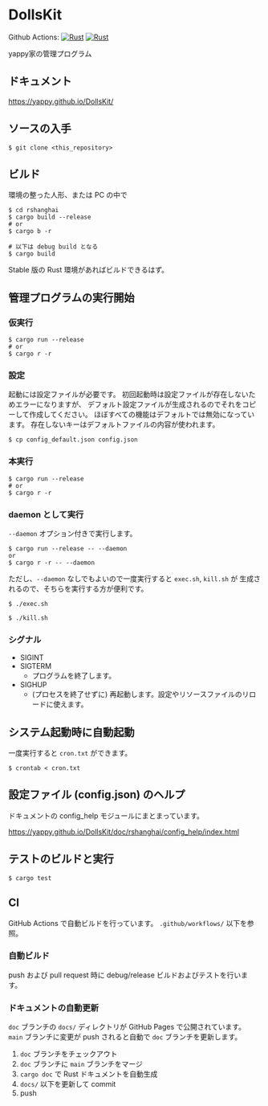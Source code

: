 # DollsKit
Github Actions:
[![Rust](https://github.com/yappy/DollsKit/actions/workflows/rust.yml/badge.svg)](https://github.com/yappy/DollsKit/actions/workflows/rust.yml)
[![Rust](https://github.com/yappy/DollsKit/actions/workflows/doc.yml/badge.svg)](https://github.com/yappy/DollsKit/actions/workflows/doc.yml)

yappy家の管理プログラム

## ドキュメント
https://yappy.github.io/DollsKit/

## ソースの入手
```
$ git clone <this_repository>
```

## ビルド
環境の整った人形、または PC の中で

```
$ cd rshanghai
$ cargo build --release
# or
$ cargo b -r

# 以下は debug build となる
$ cargo build
```

Stable 版の Rust 環境があればビルドできるはず。

## 管理プログラムの実行開始
### 仮実行
```
$ cargo run --release
# or 
$ cargo r -r
```

### 設定
起動には設定ファイルが必要です。
初回起動時は設定ファイルが存在しないためエラーになりますが、
デフォルト設定ファイルが生成されるのでそれをコピーして作成してください。
ほぼすべての機能はデフォルトでは無効になっています。
存在しないキーはデフォルトファイルの内容が使われます。
```
$ cp config_default.json config.json
```

### 本実行
```
$ cargo run --release
# or 
$ cargo r -r
```

### daemon として実行
`--daemon` オプション付きで実行します。
```
$ cargo run --release -- --daemon
or
$ cargo r -r -- --daemon
```

ただし、`--daemon` なしでもよいので一度実行すると `exec.sh`, `kill.sh` が
生成されるので、そちらを実行する方が便利です。
```
$ ./exec.sh

$ ./kill.sh
```

### シグナル
* SIGINT
* SIGTERM
  * プログラムを終了します。
* SIGHUP
  * (プロセスを終了せずに) 再起動します。設定やリソースファイルのリロードに使えます。

## システム起動時に自動起動
一度実行すると `cron.txt` ができます。
```
$ crontab < cron.txt
```

## 設定ファイル (config.json) のヘルプ
ドキュメントの config_help モジュールにまとまっています。

https://yappy.github.io/DollsKit/doc/rshanghai/config_help/index.html

## テストのビルドと実行
```
$ cargo test
```

## CI
GitHub Actions で自動ビルドを行っています。
`.github/workflows/` 以下を参照。

### 自動ビルド
push および pull request 時に debug/release ビルドおよびテストを行います。

### ドキュメントの自動更新
`doc` ブランチの `docs/` ディレクトリが GitHub Pages で公開されています。
`main` ブランチに変更が push されると自動で `doc` ブランチを更新します。

1. `doc` ブランチをチェックアウト
1. `doc` ブランチに `main` ブランチをマージ
1. `cargo doc` で Rust ドキュメントを自動生成
1. `docs/` 以下を更新して commit
1. push
